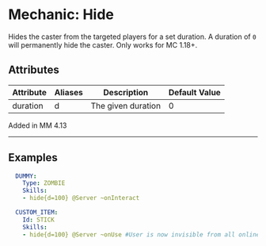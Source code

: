 Mechanic: Hide
===================

Hides the caster from the targeted players for a set duration.
A duration of `0` will permanently hide the caster.
Only works for MC 1.18+.

Attributes
----------

| Attribute | Aliases | Description        | Default Value |
|-----------|---------|--------------------|---------------|
| duration  | d       | The given duration | 0             |

Added in MM 4.13

------------

Examples
--------
```yml
  DUMMY:
    Type: ZOMBIE
    Skills:
    - hide{d=100} @Server ~onInteract
```
```yml
  CUSTOM_ITEM:
    Id: STICK
    Skills:
    - hide{d=100} @Server ~onUse #User is now invisible from all online players, no armor is shown
```